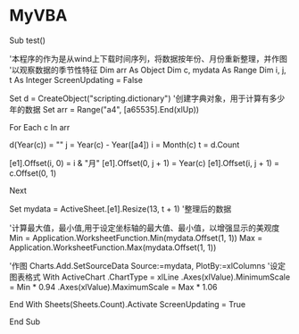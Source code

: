 # MyVBA
Sub test()
 
'本程序的作为是从wind上下载时间序列，将数据按年份、月份重新整理，并作图
'以观察数据的季节性特征
Dim arr As Object
Dim c, mydata As Range
Dim i, j, t As Integer
ScreenUpdating = False
 
Set d = CreateObject("scripting.dictionary") '创建字典对象，用于计算有多少年的数据
Set arr = Range("a4", [a65535].End(xlUp))
 
For Each c In arr

d(Year(c)) = ""
j = Year(c) - Year([a4])
i = Month(c)
t = d.Count
 
[e1].Offset(i, 0) = i & "月"
[e1].Offset(0, j + 1) = Year(c)
[e1].Offset(i, j + 1) = c.Offset(0, 1)

Next

Set mydata = ActiveSheet.[e1].Resize(13, t + 1) '整理后的数据
 
'计算最大值，最小值,用于设定坐标轴的最大值、最小值，以增强显示的美观度
Min = Application.WorksheetFunction.Min(mydata.Offset(1, 1))
Max = Application.WorksheetFunction.Max(mydata.Offset(1, 1))
 
'作图
Charts.Add.SetSourceData Source:=mydata, PlotBy:=xlColumns
'设定图表格式
With ActiveChart
.ChartType = xlLine
.Axes(xlValue).MinimumScale = Min * 0.94
.Axes(xlValue).MaximumScale = Max * 1.06
 
End With
Sheets(Sheets.Count).Activate
ScreenUpdating = True
 
End Sub


